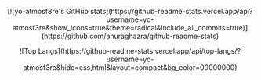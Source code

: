 <p align="center">
  [![yo-atmosf3re's GitHub stats](https://github-readme-stats.vercel.app/api?username=yo-atmosf3re&show_icons=true&theme=radical&include_all_commits=true)](https://github.com/anuraghazra/github-readme-stats)
</p>

<p align="center">
  ![Top Langs](https://github-readme-stats.vercel.app/api/top-langs/?username=yo-atmosf3re&hide=css,html&layout=compact&bg_color=00000000)
</p>

<!--
[![yo-atmosf3re's GitHub stats](https://github-readme-stats.vercel.app/api?username=yo-atmosf3re&show_icons=true&theme=radical&include_all_commits=true)](https://github.com/anuraghazra/github-readme-stats)
![Top Langs](https://github-readme-stats.vercel.app/api/top-langs/?username=yo-atmosf3re&hide=css,html&layout=compact&bg_color=00000000)
**yo-atmosf3re/yo-atmosf3re** is a ✨ _special_ ✨ repository because its `README.md` (this file) appears on your GitHub profile.

Here are some ideas to get you started:

- 🔭 I’m currently working on ...
- 🌱 I’m currently learning ...
- 👯 I’m looking to collaborate on ...
- 🤔 I’m looking for help with ...
- 💬 Ask me about ...
- 📫 How to reach me: ...
- 😄 Pronouns: ...
- ⚡ Fun fact: ...
-->
